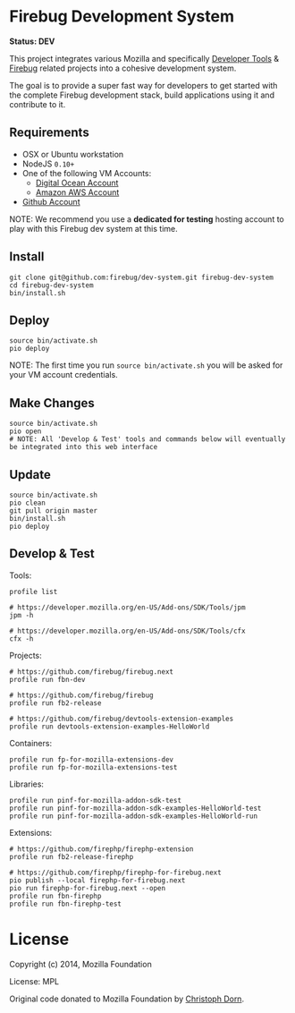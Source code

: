Firebug Development System
==========================

**Status: DEV**

This project integrates various Mozilla and specifically [Developer Tools](https://developer.mozilla.org/en-US/docs/Tools) & [Firebug](https://github.com/firebug) related projects into a cohesive development system.

The goal is to provide a super fast way for developers to get started with
the complete Firebug development stack, build applications using it and contribute to it.


Requirements
------------

  * OSX or Ubuntu workstation
  * NodeJS `0.10+`
  * One of the following VM Accounts:
	  * [Digital Ocean Account](http://digitalocean.com/)
	  * [Amazon AWS Account](http://aws.amazon.com/)
  * [Github Account](http://github.com)

NOTE: We recommend you use a **dedicated for testing** hosting account to play with this Firebug dev system at this time.


Install
-------

	git clone git@github.com:firebug/dev-system.git firebug-dev-system
	cd firebug-dev-system
	bin/install.sh

Deploy
------

	source bin/activate.sh
	pio deploy

NOTE: The first time you run `source bin/activate.sh` you will be asked for your VM account credentials.

Make Changes
------------

	source bin/activate.sh
	pio open
	# NOTE: All 'Develop & Test' tools and commands below will eventually be integrated into this web interface

Update
------

	source bin/activate.sh
	pio clean
	git pull origin master
	bin/install.sh
	pio deploy

Develop & Test
--------------

Tools:

	profile list

	# https://developer.mozilla.org/en-US/Add-ons/SDK/Tools/jpm
	jpm -h

	# https://developer.mozilla.org/en-US/Add-ons/SDK/Tools/cfx
	cfx -h

Projects:

	# https://github.com/firebug/firebug.next
	profile run fbn-dev

	# https://github.com/firebug/firebug
	profile run fb2-release

	# https://github.com/firebug/devtools-extension-examples
	profile run devtools-extension-examples-HelloWorld

Containers:

	profile run fp-for-mozilla-extensions-dev
	profile run fp-for-mozilla-extensions-test

Libraries:

	profile run pinf-for-mozilla-addon-sdk-test
	profile run pinf-for-mozilla-addon-sdk-examples-HelloWorld-test
	profile run pinf-for-mozilla-addon-sdk-examples-HelloWorld-run

Extensions:

	# https://github.com/firephp/firephp-extension
	profile run fb2-release-firephp

	# https://github.com/firephp/firephp-for-firebug.next
	pio publish --local firephp-for-firebug.next
	pio run firephp-for-firebug.next --open
	profile run fbn-firephp
	profile run fbn-firephp-test


License
=======

Copyright (c) 2014, Mozilla Foundation

License: MPL

Original code donated to Mozilla Foundation by [Christoph Dorn](http://christophdorn.com).

